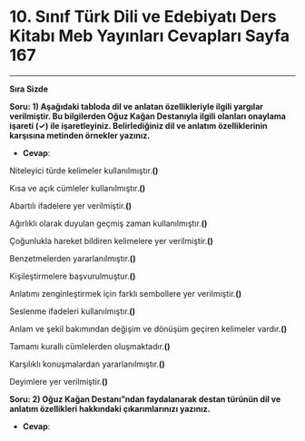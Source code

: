 # 10. Sınıf Türk Dili ve Edebiyatı Ders Kitabı Meb Yayınları Cevapları Sayfa 167

---

**Sıra Sizde**

**Soru: 1) Aşağıdaki tabloda dil ve anlatan özellikleriyle ilgili yargılar verilmiştir. Bu bilgilerden Oğuz Kağan Destanıyla ilgili olanları onaylama işareti (✓) ile işaretleyiniz. Belirlediğiniz dil ve anlatım özelliklerinin karşısına metinden örnekler yazınız.**

-   **Cevap**:

Niteleyici türde kelimeler kullanılmıştır.**()**

 Kısa ve açık cümleler kullanılmıştır.**()**

 Abartılı ifadelere yer verilmiştir.**()**

 Ağırlıklı olarak duyulan geçmiş zaman kullanılmıştır.**()**

 Çoğunlukla hareket bildiren kelimelere yer verilmiştir.**()**

 Benzetmelerden yararlanılmıştır.**()**

 Kişileştirmelere başvurulmuştur.**()**

 Anlatımı zenginleştirmek için farklı sembollere yer verilmiştir.**()**

 Seslenme ifadeleri kullanılmıştır.**()**

 Anlam ve şekil bakımından değişim ve dönüşüm geçiren kelimeler vardır.**()**

 Tamamı kurallı cümlelerden oluşmaktadır.**()**

 Karşılıklı konuşmalardan yararlanılmıştır.**()**

 Deyimlere yer verilmiştir.**()**

**Soru: 2) Oğuz Kağan Destanı”ndan faydalanarak destan türünün dil ve anlatım özellikleri hakkındaki çıkarımlarınızı yazınız.**

-   **Cevap**: